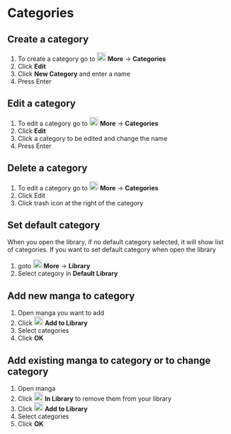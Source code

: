 # Categories

## Create a category

1. To create a category go to <img src='/assets/dots-horizontal.svg' width="20"> **More** -> **Categories**
2. Click **Edit**
3. Click **New Category** and enter a name 
4. Press Enter

## Edit a category
1. To edit a category go to <img src='/assets/dots-horizontal.svg' width="20"> **More** -> **Categories**
2. Click **Edit**
3. Click a category to be edited and change the name 
4. Press Enter

## Delete a category
1. To edit a category go to <img src='/assets/dots-horizontal.svg' width="20"> **More** -> **Categories**
2. Click Edit
3. Click trash icon at the right of the category

## Set default category
When you open the library, if no default category selected, it will show list of categories. If you want to set default category when open the library

1. goto <img src='/assets/dots-horizontal.svg' width="20"> **More** -> **Library**
2. Select category in **Default Library**

## Add new manga to category

1. Open manga you want to add
2. Click <img src='/assets/bookmark-alt.svg' width="20"> **Add to Library**
3. Select categories
4. Click **OK**
   
## Add existing manga to category or to change category

1. Open manga
2. Click <img src='/assets/bookmark-alt.svg' width="20"> **In Library** to remove them from your library
3. Click <img src='/assets/bookmark-alt.svg' width="20"> **Add to Library**
4. Select categories
5. Click **OK**